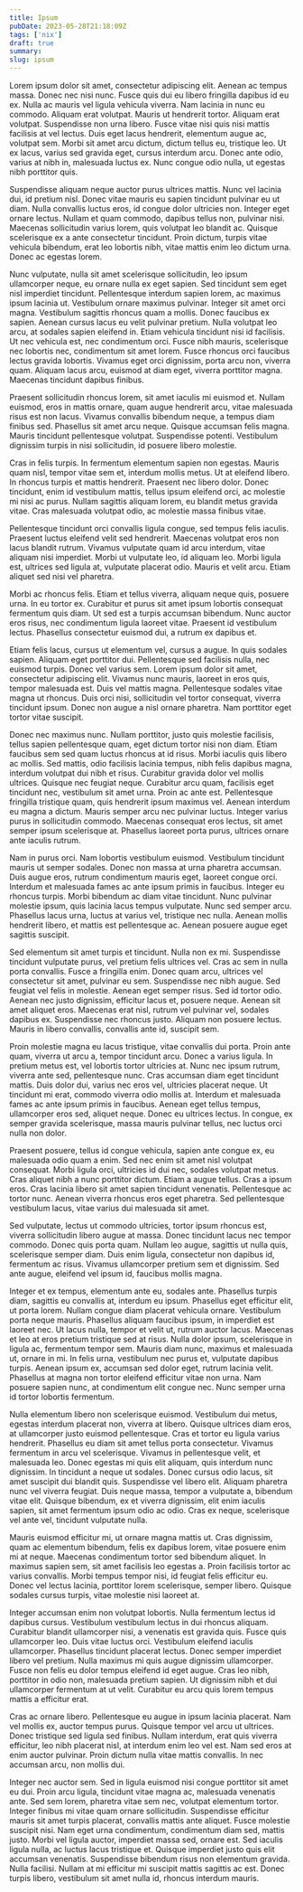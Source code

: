```yaml
---
title: Ipsum
pubDate: 2023-05-28T21:18:09Z
tags: ['nix']
draft: true
summary:
slug: ipsum
---
```


Lorem ipsum dolor sit amet, consectetur adipiscing elit. Aenean ac tempus massa. Donec nec nisi nunc. Fusce quis dui eu libero fringilla dapibus id eu ex. Nulla ac mauris vel ligula vehicula viverra. Nam lacinia in nunc eu commodo. Aliquam erat volutpat. Mauris ut hendrerit tortor. Aliquam erat volutpat. Suspendisse non urna libero. Fusce vitae nisi quis nisi mattis facilisis at vel lectus. Duis eget lacus hendrerit, elementum augue ac, volutpat sem. Morbi sit amet arcu dictum, dictum tellus eu, tristique leo. Ut ex lacus, varius sed gravida eget, cursus interdum arcu. Donec ante odio, varius at nibh in, malesuada luctus ex. Nunc congue odio nulla, ut egestas nibh porttitor quis.

Suspendisse aliquam neque auctor purus ultrices mattis. Nunc vel lacinia dui, id pretium nisl. Donec vitae mauris eu sapien tincidunt pulvinar eu ut diam. Nulla convallis luctus eros, id congue dolor ultricies non. Integer eget ornare lectus. Nullam et quam commodo, dapibus tellus non, pulvinar nisi. Maecenas sollicitudin varius lorem, quis volutpat leo blandit ac. Quisque scelerisque ex a ante consectetur tincidunt. Proin dictum, turpis vitae vehicula bibendum, erat leo lobortis nibh, vitae mattis enim leo dictum urna. Donec ac egestas lorem.

Nunc vulputate, nulla sit amet scelerisque sollicitudin, leo ipsum ullamcorper neque, eu ornare nulla ex eget sapien. Sed tincidunt sem eget nisl imperdiet tincidunt. Pellentesque interdum sapien lorem, ac maximus ipsum lacinia ut. Vestibulum ornare maximus pulvinar. Integer sit amet orci magna. Vestibulum sagittis rhoncus quam a mollis. Donec faucibus ex sapien. Aenean cursus lacus eu velit pulvinar pretium. Nulla volutpat leo arcu, at sodales sapien eleifend in. Etiam vehicula tincidunt nisi id facilisis. Ut nec vehicula est, nec condimentum orci. Fusce nibh mauris, scelerisque nec lobortis nec, condimentum sit amet lorem. Fusce rhoncus orci faucibus lectus gravida lobortis. Vivamus eget orci dignissim, porta arcu non, viverra quam. Aliquam lacus arcu, euismod at diam eget, viverra porttitor magna. Maecenas tincidunt dapibus finibus.

Praesent sollicitudin rhoncus lorem, sit amet iaculis mi euismod et. Nullam euismod, eros in mattis ornare, quam augue hendrerit arcu, vitae malesuada risus est non lacus. Vivamus convallis bibendum neque, a tempus diam finibus sed. Phasellus sit amet arcu neque. Quisque accumsan felis magna. Mauris tincidunt pellentesque volutpat. Suspendisse potenti. Vestibulum dignissim turpis in nisi sollicitudin, id posuere libero molestie.

Cras in felis turpis. In fermentum elementum sapien non egestas. Mauris quam nisl, tempor vitae sem et, interdum mollis metus. Ut at eleifend libero. In rhoncus turpis et mattis hendrerit. Praesent nec libero dolor. Donec tincidunt, enim id vestibulum mattis, tellus ipsum eleifend orci, ac molestie mi nisi ac purus. Nullam sagittis aliquam lorem, eu blandit metus gravida vitae. Cras malesuada volutpat odio, ac molestie massa finibus vitae.

Pellentesque tincidunt orci convallis ligula congue, sed tempus felis iaculis. Praesent luctus eleifend velit sed hendrerit. Maecenas volutpat eros non lacus blandit rutrum. Vivamus vulputate quam id arcu interdum, vitae aliquam nisi imperdiet. Morbi ut vulputate leo, id aliquam leo. Morbi ligula est, ultrices sed ligula at, vulputate placerat odio. Mauris et velit arcu. Etiam aliquet sed nisi vel pharetra.

Morbi ac rhoncus felis. Etiam et tellus viverra, aliquam neque quis, posuere urna. In eu tortor ex. Curabitur et purus sit amet ipsum lobortis consequat fermentum quis diam. Ut sed est a turpis accumsan bibendum. Nunc auctor eros risus, nec condimentum ligula laoreet vitae. Praesent id vestibulum lectus. Phasellus consectetur euismod dui, a rutrum ex dapibus et.

Etiam felis lacus, cursus ut elementum vel, cursus a augue. In quis sodales sapien. Aliquam eget porttitor dui. Pellentesque sed facilisis nulla, nec euismod turpis. Donec vel varius sem. Lorem ipsum dolor sit amet, consectetur adipiscing elit. Vivamus nunc mauris, laoreet in eros quis, tempor malesuada est. Duis vel mattis magna. Pellentesque sodales vitae magna ut rhoncus. Duis orci nisi, sollicitudin vel tortor consequat, viverra tincidunt ipsum. Donec non augue a nisl ornare pharetra. Nam porttitor eget tortor vitae suscipit.

Donec nec maximus nunc. Nullam porttitor, justo quis molestie facilisis, tellus sapien pellentesque quam, eget dictum tortor nisi non diam. Etiam faucibus sem sed quam luctus rhoncus at id risus. Morbi iaculis quis libero ac mollis. Sed mattis, odio facilisis lacinia tempus, nibh felis dapibus magna, interdum volutpat dui nibh et risus. Curabitur gravida dolor vel mollis ultrices. Quisque nec feugiat neque. Curabitur arcu quam, facilisis eget tincidunt nec, vestibulum sit amet urna. Proin ac ante est. Pellentesque fringilla tristique quam, quis hendrerit ipsum maximus vel. Aenean interdum eu magna a dictum. Mauris semper arcu nec pulvinar luctus. Integer varius purus in sollicitudin commodo. Maecenas consequat eros lectus, sit amet semper ipsum scelerisque at. Phasellus laoreet porta purus, ultrices ornare ante iaculis rutrum.

Nam in purus orci. Nam lobortis vestibulum euismod. Vestibulum tincidunt mauris ut semper sodales. Donec non massa at urna pharetra accumsan. Duis augue eros, rutrum condimentum mauris eget, laoreet congue orci. Interdum et malesuada fames ac ante ipsum primis in faucibus. Integer eu rhoncus turpis. Morbi bibendum ac diam vitae tincidunt. Nunc pulvinar molestie ipsum, quis lacinia lacus tempus vulputate. Nunc sed semper arcu. Phasellus lacus urna, luctus at varius vel, tristique nec nulla. Aenean mollis hendrerit libero, et mattis est pellentesque ac. Aenean posuere augue eget sagittis suscipit.

Sed elementum sit amet turpis et tincidunt. Nulla non ex mi. Suspendisse tincidunt vulputate purus, vel pretium felis ultrices vel. Cras ac sem in nulla porta convallis. Fusce a fringilla enim. Donec quam arcu, ultrices vel consectetur sit amet, pulvinar eu sem. Suspendisse nec nibh augue. Sed feugiat vel felis in molestie. Aenean eget semper risus. Sed id tortor odio. Aenean nec justo dignissim, efficitur lacus et, posuere neque. Aenean sit amet aliquet eros. Maecenas erat nisl, rutrum vel pulvinar vel, sodales dapibus ex. Suspendisse nec rhoncus justo. Aliquam non posuere lectus. Mauris in libero convallis, convallis ante id, suscipit sem.

Proin molestie magna eu lacus tristique, vitae convallis dui porta. Proin ante quam, viverra ut arcu a, tempor tincidunt arcu. Donec a varius ligula. In pretium metus est, vel lobortis tortor ultricies at. Nunc nec ipsum rutrum, viverra ante sed, pellentesque nunc. Cras accumsan diam eget tincidunt mattis. Duis dolor dui, varius nec eros vel, ultricies placerat neque. Ut tincidunt mi erat, commodo viverra odio mollis at. Interdum et malesuada fames ac ante ipsum primis in faucibus. Aenean eget tellus tempus, ullamcorper eros sed, aliquet neque. Donec eu ultrices lectus. In congue, ex semper gravida scelerisque, massa mauris pulvinar tellus, nec luctus orci nulla non dolor.

Praesent posuere, tellus id congue vehicula, sapien ante congue ex, eu malesuada odio quam a enim. Sed nec enim sit amet nisl volutpat consequat. Morbi ligula orci, ultricies id dui nec, sodales volutpat metus. Cras aliquet nibh a nunc porttitor dictum. Etiam a augue tellus. Cras a ipsum eros. Cras lacinia libero sit amet sapien tincidunt venenatis. Pellentesque ac tortor nunc. Aenean viverra rhoncus eros eget pharetra. Sed pellentesque vestibulum lacus, vitae varius dui malesuada sit amet.

Sed vulputate, lectus ut commodo ultricies, tortor ipsum rhoncus est, viverra sollicitudin libero augue at massa. Donec tincidunt lacus nec tempor commodo. Donec quis porta quam. Nullam leo augue, sagittis ut nulla quis, scelerisque semper diam. Duis enim ligula, consectetur non dapibus id, fermentum ac risus. Vivamus ullamcorper pretium sem et dignissim. Sed ante augue, eleifend vel ipsum id, faucibus mollis magna.

Integer et ex tempus, elementum ante eu, sodales ante. Phasellus turpis diam, sagittis eu convallis at, interdum eu ipsum. Phasellus eget efficitur elit, ut porta lorem. Nullam congue diam placerat vehicula ornare. Vestibulum porta neque mauris. Phasellus aliquam faucibus ipsum, in imperdiet est laoreet nec. Ut lacus nulla, tempor et velit ut, rutrum auctor lacus. Maecenas et leo at eros pretium tristique sed at risus. Nulla dolor ipsum, scelerisque in ligula ac, fermentum tempor sem. Mauris diam nunc, maximus et malesuada ut, ornare in mi. In felis urna, vestibulum nec purus et, vulputate dapibus turpis. Aenean ipsum ex, accumsan sed dolor eget, rutrum lacinia velit. Phasellus at magna non tortor eleifend efficitur vitae non urna. Nam posuere sapien nunc, at condimentum elit congue nec. Nunc semper urna id tortor lobortis fermentum.

Nulla elementum libero non scelerisque euismod. Vestibulum dui metus, egestas interdum placerat non, viverra at libero. Quisque ultrices diam eros, at ullamcorper justo euismod pellentesque. Cras et tortor eu ligula varius hendrerit. Phasellus eu diam sit amet tellus porta consectetur. Vivamus fermentum in arcu vel scelerisque. Vivamus in pellentesque velit, et malesuada leo. Donec egestas mi quis elit aliquam, quis interdum nunc dignissim. In tincidunt a neque ut sodales. Donec cursus odio lacus, sit amet suscipit dui blandit quis. Suspendisse vel libero elit. Aliquam pharetra nunc vel viverra feugiat. Duis neque massa, tempor a vulputate a, bibendum vitae elit. Quisque bibendum, ex et viverra dignissim, elit enim iaculis sapien, sit amet fermentum ipsum odio ac odio. Cras ex neque, scelerisque vel ante vel, tincidunt vulputate nulla.

Mauris euismod efficitur mi, ut ornare magna mattis ut. Cras dignissim, quam ac elementum bibendum, felis ex dapibus lorem, vitae posuere enim mi at neque. Maecenas condimentum tortor sed bibendum aliquet. In maximus sapien sem, sit amet facilisis leo egestas a. Proin facilisis tortor ac varius convallis. Morbi tempus tempor nisi, id feugiat felis efficitur eu. Donec vel lectus lacinia, porttitor lorem scelerisque, semper libero. Quisque sodales cursus turpis, vitae molestie nisi laoreet at.

Integer accumsan enim non volutpat lobortis. Nulla fermentum lectus id dapibus cursus. Vestibulum vestibulum lectus in dui rhoncus aliquam. Curabitur blandit ullamcorper nisi, a venenatis est gravida quis. Fusce quis ullamcorper leo. Duis vitae luctus orci. Vestibulum eleifend iaculis ullamcorper. Phasellus tincidunt placerat lectus. Donec semper imperdiet libero vel pretium. Nulla maximus mi quis augue dignissim ullamcorper. Fusce non felis eu dolor tempus eleifend id eget augue. Cras leo nibh, porttitor in odio non, malesuada pretium sapien. Ut dignissim nibh et dui ullamcorper fermentum at ut velit. Curabitur eu arcu quis lorem tempus mattis a efficitur erat.

Cras ac ornare libero. Pellentesque eu augue in ipsum lacinia placerat. Nam vel mollis ex, auctor tempus purus. Quisque tempor vel arcu ut ultrices. Donec tristique sed ligula sed finibus. Nullam interdum, erat quis viverra efficitur, leo nibh placerat nisl, at interdum enim leo vel est. Nam sed eros at enim auctor pulvinar. Proin dictum nulla vitae mattis convallis. In nec accumsan arcu, non mollis dui.

Integer nec auctor sem. Sed in ligula euismod nisi congue porttitor sit amet eu dui. Proin arcu ligula, tincidunt vitae magna ac, malesuada venenatis ante. Sed sem lorem, pharetra vitae sem nec, volutpat elementum tortor. Integer finibus mi vitae quam ornare sollicitudin. Suspendisse efficitur mauris sit amet turpis placerat, convallis mattis ante aliquet. Fusce molestie suscipit nisi. Nam eget urna condimentum, condimentum diam sed, mattis justo. Morbi vel ligula auctor, imperdiet massa sed, ornare est. Sed iaculis ligula nulla, ac luctus lacus tristique et. Quisque imperdiet justo quis elit accumsan venenatis. Suspendisse bibendum risus non elementum gravida. Nulla facilisi. Nullam at mi efficitur mi suscipit mattis sagittis ac est. Donec turpis libero, vestibulum sit amet nulla id, rhoncus interdum mauris.
